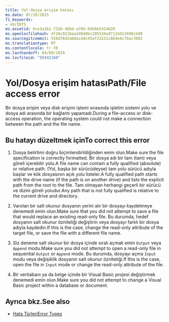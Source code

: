 ```yaml
---
title: Yol-dosya erişim hatası
ms.date: 07/20/2015
f1_keywords:
- vbrID75
ms.assetid: 6ce3a161-7316-46bd-a785-0d50e5414020
ms.openlocfilehash: 4f18c9216aa24840bc205534a97124d12698cb98
ms.sourcegitcommit: 558d78d2a68acd4c95ef23231c8b4e4c7bac3902
ms.translationtype: MT
ms.contentlocale: tr-TR
ms.lasthandoff: 04/09/2019
ms.locfileid: "59342160"
---
```

# <a name="pathfile-access-error"></a><span data-ttu-id="d29dd-102">Yol/Dosya erişim hatası</span><span class="sxs-lookup"><span data-stu-id="d29dd-102">Path/File access error</span></span>
<span data-ttu-id="d29dd-103">Bir dosya erişim veya disk erişimi işlemi sırasında işletim sistemi yolu ve dosya adı arasında bir bağlantı yapamadı.</span><span class="sxs-lookup"><span data-stu-id="d29dd-103">During a file-access or disk-access operation, the operating system could not make a connection between the path and the file name.</span></span>  
  
## <a name="to-correct-this-error"></a><span data-ttu-id="d29dd-104">Bu hatayı düzeltmek için</span><span class="sxs-lookup"><span data-stu-id="d29dd-104">To correct this error</span></span>  
  
1. <span data-ttu-id="d29dd-105">Dosya belirtimi doğru biçimlendirildiğinden emin olun.</span><span class="sxs-lookup"><span data-stu-id="d29dd-105">Make sure the file specification is correctly formatted.</span></span> <span data-ttu-id="d29dd-106">Bir dosya adı bir tam (tam) veya göreli içerebilir yolu.</span><span class="sxs-lookup"><span data-stu-id="d29dd-106">A file name can contain a fully qualified (absolute) or relative path.</span></span> <span data-ttu-id="d29dd-107">(Yol, başka bir sürücüdeyse) tam yolu sürücü adıyla başlar ve kök dosyasının açık yolu listeler.</span><span class="sxs-lookup"><span data-stu-id="d29dd-107">A fully qualified path starts with the drive name (if the path is on another drive) and lists the explicit path from the root to the file.</span></span> <span data-ttu-id="d29dd-108">Tam olmayan herhangi geçerli bir sürücü ve dizini göreli yoludur.</span><span class="sxs-lookup"><span data-stu-id="d29dd-108">Any path that is not fully qualified is relative to the current drive and directory.</span></span>  
  
2. <span data-ttu-id="d29dd-109">Varolan bir salt okunur dosyanın yerini alır bir dosyayı kaydetmeye denemedi emin olun.</span><span class="sxs-lookup"><span data-stu-id="d29dd-109">Make sure that you did not attempt to save a file that would replace an existing read-only file.</span></span> <span data-ttu-id="d29dd-110">Bu durumda, hedef dosyanın salt okunur özniteliği değiştirin veya dosyayı farklı bir dosya adıyla kaydedin.</span><span class="sxs-lookup"><span data-stu-id="d29dd-110">If this is the case, change the read-only attribute of the target file, or save the file with a different file name.</span></span>  
  
3. <span data-ttu-id="d29dd-111">Siz deneme salt okunur bir dosya içinde sıralı açmak emin `Output` veya `Append` modu.</span><span class="sxs-lookup"><span data-stu-id="d29dd-111">Make sure you did not attempt to open a read-only file in sequential `Output` or `Append` mode.</span></span> <span data-ttu-id="d29dd-112">Bu durumda, dosyayı açma `Input` modu veya değişiklik dosyanın salt okunur özniteliği.</span><span class="sxs-lookup"><span data-stu-id="d29dd-112">If this is the case, open the file in `Input` mode or change the read-only attribute of the file.</span></span>  
  
4. <span data-ttu-id="d29dd-113">Bir veritabanı ya da belge içinde bir Visual Basic projesi değiştirmek denemedi emin olun.</span><span class="sxs-lookup"><span data-stu-id="d29dd-113">Make sure you did not attempt to change a Visual Basic project within a database or document.</span></span>  
  
## <a name="see-also"></a><span data-ttu-id="d29dd-114">Ayrıca bkz.</span><span class="sxs-lookup"><span data-stu-id="d29dd-114">See also</span></span>

- [<span data-ttu-id="d29dd-115">Hata Türleri</span><span class="sxs-lookup"><span data-stu-id="d29dd-115">Error Types</span></span>](../../../visual-basic/programming-guide/language-features/error-types.md)

